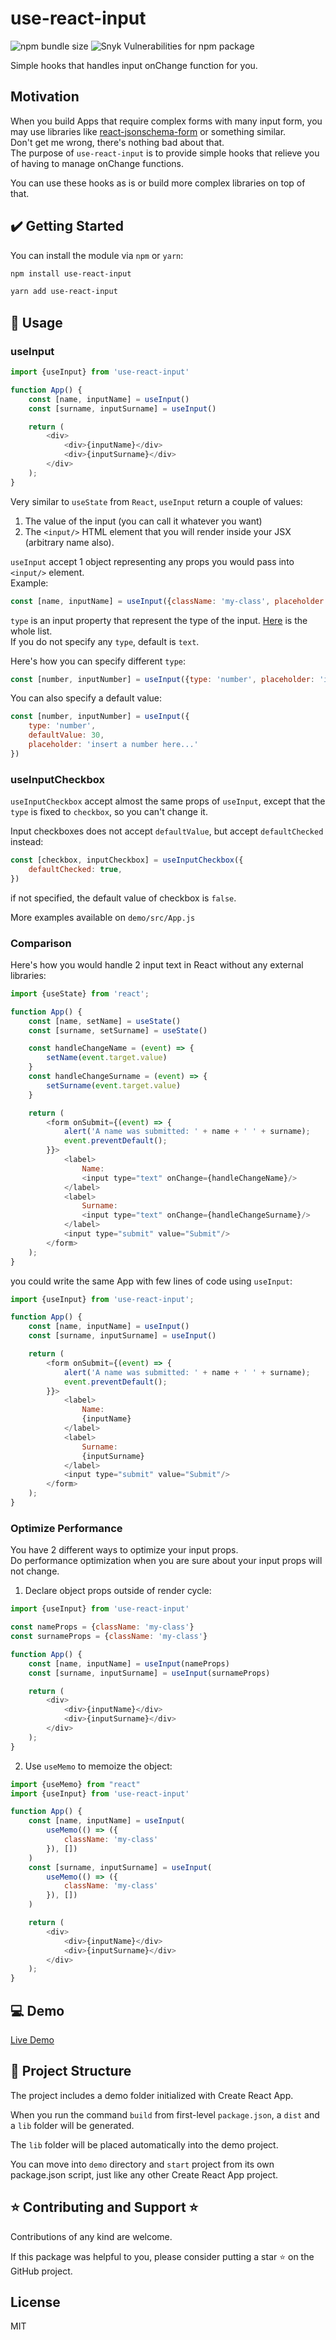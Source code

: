 # use-react-input
<img alt="npm bundle size" src="https://img.shields.io/bundlephobia/min/use-react-input"> <img alt="Snyk Vulnerabilities for npm package" src="https://img.shields.io/snyk/vulnerabilities/npm/use-react-input">

Simple hooks that handles input onChange function for you.

## Motivation

When you build Apps that require complex forms with many input form, you may use libraries
like [react-jsonschema-form](https://www.npmjs.com/package/react-jsonschema-form) or something similar.
<br/>
Don't get me wrong, there's nothing bad about that.
<br/>
The purpose of `use-react-input` is to provide simple hooks that relieve you
of having to manage onChange functions.

You can use these hooks as is or build more complex libraries on top of that.

## ✔️ Getting Started

You can install the module via `npm` or `yarn`:

```sh
npm install use-react-input
```

```sh
yarn add use-react-input
```

## 🔨 Usage

### useInput

```js
import {useInput} from 'use-react-input'

function App() {
    const [name, inputName] = useInput()
    const [surname, inputSurname] = useInput()

    return (
        <div>
            <div>{inputName}</div>
            <div>{inputSurname}</div>
        </div>
    );
}
```

Very similar to `useState` from `React`, `useInput` return a couple of values:

1. The value of the input (you can call it whatever you want)
   <br/>
2. The `<input/>` HTML element that you will render inside your JSX (arbitrary name also).

`useInput` accept 1 object representing any props you would pass into `<input/>` element.
<br/>
Example:

```js
const [name, inputName] = useInput({className: 'my-class', placeholder: 'insert something here...'})
```

`type` is an input property that represent the type of the
input. [Here](https://developer.mozilla.org/en-US/docs/Web/HTML/Element/input) is the whole list.
<br/>
If you do not specify any `type`, default is `text`.

Here's how you can specify different `type`:

```js
const [number, inputNumber] = useInput({type: 'number', placeholder: 'insert a number here...'})
```

You can also specify a default value:

```js
const [number, inputNumber] = useInput({
    type: 'number',
    defaultValue: 30,
    placeholder: 'insert a number here...'
})
```

### useInputCheckbox

`useInputCheckbox` accept almost the same props of  `useInput`, except that the `type` is fixed to `checkbox`, so you
can't change it.

Input checkboxes does not accept `defaultValue`, but accept `defaultChecked` instead:

```js
const [checkbox, inputCheckbox] = useInputCheckbox({
    defaultChecked: true,
})
```

if not specified, the default value of checkbox is `false`.

More examples available on `demo/src/App.js`

### Comparison

Here's how you would handle 2 input text in React without any external libraries:

```js
import {useState} from 'react';

function App() {
    const [name, setName] = useState()
    const [surname, setSurname] = useState()

    const handleChangeName = (event) => {
        setName(event.target.value)
    }
    const handleChangeSurname = (event) => {
        setSurname(event.target.value)
    }

    return (
        <form onSubmit={(event) => {
            alert('A name was submitted: ' + name + ' ' + surname);
            event.preventDefault();
        }}>
            <label>
                Name:
                <input type="text" onChange={handleChangeName}/>
            </label>
            <label>
                Surname:
                <input type="text" onChange={handleChangeSurname}/>
            </label>
            <input type="submit" value="Submit"/>
        </form>
    );
}
```

you could write the same App with few lines of code using `useInput`:

```js
import {useInput} from 'use-react-input';

function App() {
    const [name, inputName] = useInput()
    const [surname, inputSurname] = useInput()

    return (
        <form onSubmit={(event) => {
            alert('A name was submitted: ' + name + ' ' + surname);
            event.preventDefault();
        }}>
            <label>
                Name:
                {inputName}
            </label>
            <label>
                Surname:
                {inputSurname}
            </label>
            <input type="submit" value="Submit"/>
        </form>
    );
}
```

### Optimize Performance

You have 2 different ways to optimize your input props.
<br/>
Do performance optimization when you are sure about your input props will not change.

1. Declare object props outside of render cycle:

```js
import {useInput} from 'use-react-input'

const nameProps = {className: 'my-class'}
const surnameProps = {className: 'my-class'}

function App() {
    const [name, inputName] = useInput(nameProps)
    const [surname, inputSurname] = useInput(surnameProps)

    return (
        <div>
            <div>{inputName}</div>
            <div>{inputSurname}</div>
        </div>
    );
}
```

2. Use `useMemo` to memoize the object:

```js
import {useMemo} from "react"
import {useInput} from 'use-react-input'

function App() {
    const [name, inputName] = useInput(
        useMemo(() => ({
            className: 'my-class'
        }), [])
    )
    const [surname, inputSurname] = useInput(
        useMemo(() => ({
            className: 'my-class'
        }), [])
    )

    return (
        <div>
            <div>{inputName}</div>
            <div>{inputSurname}</div>
        </div>
    );
}
```

## 💻 Demo

[Live Demo](https://use-react-input-demo.surge.sh/)

## 📁 Project Structure

The project includes a demo folder initialized with Create React App.

When you run the command ```build``` from first-level ```package.json```, a ```dist``` and a ```lib``` folder will be
generated.

The ```lib``` folder will be placed automatically into the demo project.

You can move into ```demo``` directory and ```start``` project from its own package.json script, just like any other
Create React App project.

## ⭐ Contributing and Support ⭐

Contributions of any kind are welcome.

If this package was helpful to you, please consider putting a star ⭐ on the GitHub project.

## License

MIT
